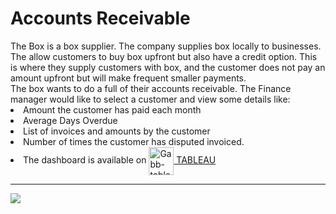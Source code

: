 <body>
  <h1>Accounts Receivable</h1>
  The Box is a box supplier. The company supplies box locally to businesses. The allow customers to buy box upfront but also have a credit option. This is where they supply customers with box, and the customer does not pay an amount upfront but will make frequent smaller payments.
  </br>The box wants to do a full of their accounts receivable. The Finance manager would like to select a customer and view some details like:
  <li> Amount the customer has paid each month
  <li>Average Days Overdue
  <li>List of invoices and amounts by the customer
  <li>Number of times the customer has disputed invoiced.
  
<li>The dashboard is available on <a href='https://public.tableau.com/views/AccountsReceivable_16463225078900/Painel1?:language=pt-BR&:display_count=n&:origin=viz_share_link'> <img align="center" alt="Gabb-tableau" height="45" width="40" src="https://user-images.githubusercontent.com/32903323/43256817-e40da78a-90c5-11e8-9c84-9471549a1259.png"/> TABLEAU</a></li>
<hr>
<img src='https://github.com/gabrielalastra/TABLEAU/blob/main/Accounts_Receivable.png?raw=true'/>

</body>
  
